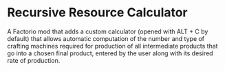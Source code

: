 # Recursive Resource Calculator
A Factorio mod that adds a custom calculator (opened with ALT + C by default) that allows automatic computation of the number and type of crafting machines required for production of all intermediate products that go into a chosen final product, entered by the user along with its desired rate of production.
